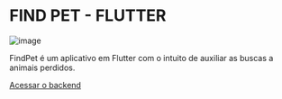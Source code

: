 # FIND PET - FLUTTER
![image](https://user-images.githubusercontent.com/75284432/216849463-fd1db469-da73-4feb-9edb-34b455d6011b.png)


FindPet é um aplicativo em Flutter com o intuito de auxiliar as buscas a animais perdidos. 

[Acessar o backend](https://github.com/antoniojosegteixeira/find_pet_django)





